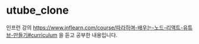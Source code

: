 # utube_clone
인프런 강의 https://www.inflearn.com/course/따라하며-배우는-노드-리액트-유튜브-만들기#curriculum 을 듣고 공부한 내용입니다. 
